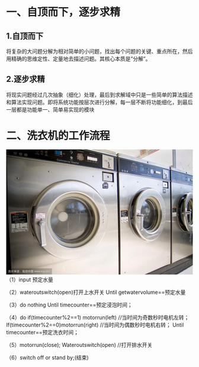 # 一、自顶而下，逐步求精
## 1.自顶而下
将复杂的大问题分解为相对简单的小问题，找出每个问题的关键、重点所在，然后用精确的思维定性、定量地去描述问题。其核心本质是”分解”。 
## 2.逐步求精
将现实问题经过几次抽象（细化）处理，最后到求解域中只是一些简单的算法描述和算法实现问题。即将系统功能按层次进行分解，每一层不断将功能细化，到最后一层都是功能单一、简单易实现的模块

# 二、洗衣机的工作流程
![](images/洗衣机.jpg)
（1）input 预定水量

（2）wateroutswitch(open)打开上水开关
Until getwatervolume==预定水量

（3）do nothing
Until timecounter==预定浸泡时间；

（4）do if(timecounter%2==1) motorrun(left) //当时间为奇数秒时电机左转；
If(timecounter%2==0)motorrun(right) //当时间为偶数秒时电机右转；
Until timecounter==预定洗衣时间；

（5）motorrun(close);
Wateroutswitch(open) //打开排水开关

（6）switch off or stand by;(结束)
